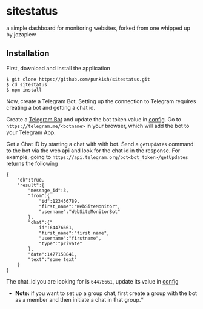 # sitestatus

a simple dashboard for monitoring websites, forked from one whipped up by jczaplew

## Installation

First, download and install the application

    $ git clone https://github.com/punkish/sitestatus.git
    $ cd sitestatus
    $ npm install

Now, create a Telegram Bot. Setting up the connection to Telegram requires creating a bot and getting a chat id.

Create a [Telegram Bot](https://core.telegram.org/bots) and update the bot token value in [config](config/index.js). Go to `https://telegram.me/<botname>` in your browser, which will add the bot to your Telegram App.

Get a Chat ID by starting a chat with with bot. Send a `getUpdates` command to the bot via the web api and look for the chat id in the response. For example, going to `https://api.telegram.org/bot<bot_token>/getUpdates` returns the following
             
    {
        "ok":true,
        "result":{
            "message_id":3,
            "from":{
                "id":123456789,
                "first_name":"WebSiteMonitor",
                "username":"WebSiteMonitorBot"
            },
            "chat":{"
                id":64476661,
                "first_name":"first name",
                "username":"firstname",
                "type":"private"
            },
            "date":1477158841,
            "text":"some text"
        }
    }
             
The chat_id you are looking for is `64476661`, update its value in [config](config/index.js)

* **Note:** if you want to set up a group chat, first create a group with the bot as a member and then initiate a chat in that group.*